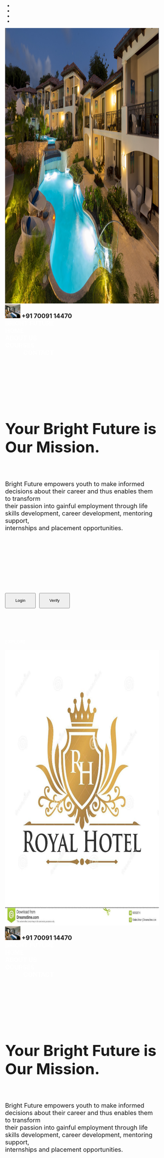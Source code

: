 <!DOCTYPE html>
<html>
<head>
	<title></title>
	 <meta charset="utf-8">
    <meta name="viewport" content="width=device-width, initial-scale=1">
  <link rel="stylesheet" href="https://cdn.jsdelivr.net/npm/bootstrap@4.6.2/dist/css/bootstrap.min.css">
    <script src="https://cdn.jsdelivr.net/npm/jquery@3.6.4/dist/jquery.slim.min.js"></script>
    <script src="https://cdn.jsdelivr.net/npm/popper.js@1.16.1/dist/umd/popper.min.js">
    </script>
    <script src="https://cdn.jsdelivr.net/npm/bootstrap@4.6.2/dist/js/bootstrap.bundle.min.js"></script>
    <link rel="stylesheet" href="https://use.fontawesome.com/releases/v5.7.0/css/all.css" integrity="sha384-lZN37f5QGtY3VHgisS14W3ExzMWZxybE1SJSEsQp9S+oqd12jhcu+A56Ebc1zFSJ" crossorigin="ous">
     <meta charset="utf-8">
    <meta name="viewport" content="width=device-width, initial-scale=1">
  <link rel="stylesheet" href="https://cdn.jsdelivr.net/npm/bootstrap@4.6.2/dist/css/bootstrap.min.css">
    <script src="https://cdn.jsdelivr.net/npm/jquery@3.6.4/dist/jquery.slim.min.js"></script>
    <script src="https://cdn.jsdelivr.net/npm/popper.js@1.16.1/dist/umd/popper.min.js">
    </script>
    <script src="https://cdn.jsdelivr.net/npm/bootstrap@4.6.2/dist/js/bootstrap.bundle.min.js"></script>
    <link rel="stylesheet" href="https://use.fontawesome.com/releases/v5.7.0/css/all.css" integrity="sha384-lZN37f5QGtY3VHgisS14W3ExzMWZxybE1SJSEsQp9S+oqd12jhcu+A56Ebc1zFSJ" crossorigin="ous">
</head>
<body>
		<div id="demo" class="carousel slide" data-ride="carousel">
  <ul class="carousel-indicators">
    <li data-target="#demo" data-slide-to="0" class="active"></li>
    <li data-target="#demo" data-slide-to="1"></li>
    <li data-target="#demo" data-slide-to="2"></li>
    <li data-target="#demo" data-slide-to="2"></li>
  </ul>
  <div class="carousel-inner">
    <div class="carousel-item active">
      <img src="pics/1.jpg"  width="1576" height="900">
      <div class="carousel-caption">
      	<div class=" container-fluid">
            <div class="row">
            	<div class="col-sm-0"></div>
              <div class="col-sm-3">
                <img src="pics/6.jpg" height="45px;" width="50px;" class="rounded-circle">
                <strong style="font-size:20px;">+91 70091 14470</strong>
              </div>
              <div class="col-sm-1"></div>
              <div class="col-sm-2" style="color: white">
               <strong style="font-size: 20px;"> BRIGHT FUTURE</strong>
              </div>
              <div class="col-sm-1"></div>
               <div class=" col-sm-1" style="color: white;">
              	<strong style="font-size: 20px;">
              		<a href="Home.html" style="color: white;text-decoration: none;">
              			HOME
              		</a>
              	</strong>
              </div>
              <div class="col-sm-2" style="color: white;">
                <strong style="font-size: 20px;">
                	<a href="About Us.html" style="color: white;text-decoration: none;">
                		ABOUT US
                	</a>
                </strong>
              </div>
              <div class="col-sm-1" style="color: white;">
                <strong style="font-size: 20px;">
                	<a href="Courses.html" style="color: white;text-decoration: none;">
                		COURSES
                	</a>
                </strong>
              </div>
              <div class="col-sm-1" style="color: white;">
                <strong style="font-size: 20px;margin-left: 60px;">
                	<a href="Contact.html" style="color: white;text-decoration: none;">
        	        	CONTACT
        	        </a>
                </strong>
              </div>
            </div>
          </div>
      	<br><br><br><br><br><br>
      	<br><br>
          <h2 style="font-size: 50px;" >Your Bright Future is Our Mission.</h2><br>
          <p style="font-size: 20px;margin-bottom: 200px;">Bright Future empowers youth to make informed decisions about their career and thus enables them to transform<br> their passion into gainful employment through life skills development, career development, mentoring support,<br> internships and placement opportunities.</p>
          <button type="button"  class=" btn btn-primary" style="margin-bottom: 100px;
            height: 50px; width: 100px;">
           Login
         </button>
         &nbsp
         <button type="button"  class=" btn btn-success" style="margin-bottom: 100px;
          height: 50px; width: 100px;">
           Verify
         </button>
<br>         
          <strong style="font-size: 15px; color: white;">
            EXPLORE
          </strong> 
          <br><br>
          <i class='fas fa-angle-down' style='font-size:30px;color:white'></i>  
      </div>   
    </div>
    <div class="carousel-item">
      <img src="pics/2.jpg" width="1576" height="900">
      <div class="carousel-caption">
      	   	<div class=" container-fluid">
            <div class="row">
              <div class="col-sm-3">
                <img src="pics/6.jpg" height="45px;" width="50px;" class="rounded-circle">
                <strong style="font-size:20px;">+91 70091 14470</strong>
              </div>
              <div class="col-sm-1"></div>
              <div class="col-sm-2" style="color: white">
               <strong style="font-size: 20px;">BRIGHT FUTURE</strong>
              </div>
              <div class="col-sm-1"></div>
               <div class=" col-sm-1" style="color: white;">
              	<strong style="font-size: 20px;">
             		<a href="Home.html" style="color: white;text-decoration: none;">
              			HOME
              		</a>
              	</strong>
              </div>
              <div class="col-sm-2" style="color: white;">
                <strong style="font-size: 20px;">
                	<a href="About Us.html" style="color: white;text-decoration: none;">
              			ABOUT US
              		</a>
                </strong>
              </div>
              <div class="col-sm-1" style="color: white;">
                <strong style="font-size: 20px;">
                	<a href="Courses.html" style="color: white;text-decoration: none;">
              			COURSES
              		</a>
                </strong>
              </div>
              <div class="col-sm-1" style="color: white;">
                <strong style="font-size: 20px;margin-left: 60px;">
                	<a href="Contact.html" style="color: white;text-decoration: none;">
              			CONTACT
              		</a>	
                </strong>
              </div>
            </div>
          </div>
      	<br><br><br><br><br><br>
      	<br><br>
          <h2 style="font-size: 50px;" >Your Bright Future is Our Mission.</h2><br>
          <p style="font-size: 20px;margin-bottom: 200px;">Bright Future empowers youth to make informed decisions about their career and thus enables them to transform<br> their passion into gainful employment through life skills development, career development, mentoring support,<br> internships and placement opportunities.</p>
          <button type="button"  class=" btn btn-primary" style="margin-bottom: 100px;
            height: 50px; width: 100px;">
           Login
         </button>
         &nbsp
         <button type="button"  class=" btn btn-success" style="margin-bottom: 100px;
          height: 50px; width: 100px;">
           Verify
         </button>
<br>         
          <strong style="font-size: 15px; color: white;">
            EXPLORE
          </strong> 
          <br><br>
          <i class='fas fa-angle-down' style='font-size:30px;color:white'></i>  
      </div>   
    </div>
    <div class="carousel-item">
      <img src="pics/3.jpg"  width="1576" height="1000">
      <div class="carousel-caption">
        <div class=" container-fluid">
            <div class="row">
              <div class="col-sm-3">
                <img src="pics/6.jpg" height="45px;" width="50px;" class="rounded-circle">
                <strong style="font-size:20px;">+91 70091 14470</strong>
              </div>
              <div class="col-sm-1"></div>
              <div class="col-sm-2" style="color: white">
               <strong style="font-size: 20px;"> BRIGHT FUTURE</strong>
              </div>
              <div class="col-sm-1"></div>
              <div class=" col-sm-1" style="color: white;">
              	<strong style="font-size: 20px;">
              		<a href="Home.html" style="color: white;text-decoration: none;">
              			HOME
              		</a>
              	</strong>
              </div>
              <div class="col-sm-2" style="color: white;">
                <strong style="font-size: 20px;">
                	<a href="About Us.html" style="color: white;text-decoration: none;">
              			ABOUT US
              		</a>
                </strong>
              </div>n
              <div class="col-sm-1" style="color: white;">
                <strong style="font-size: 20px;">
                	<a href="Courses.html" style="color: white;text-decoration: none;">
              			COURSES
              		</a>
                </strong>
              </div>
              <div class="col-sm-1" style="color: white;">
                <strong style="font-size: 20px;margin-left: 60px;">
                	<a href="Contact.html" style="color: white;text-decoration: none;">
              			CONTACT
              		</a>
                </strong>
              </div>
            </div>
          </div>
      	<br><br><br><br><br><br>
      	<br><br>
          <h2 style="font-size: 50px;" >Your Bright Future is Our Mission.</h2><br>
          <p style="font-size: 20px;margin-bottom: 200px;">Bright Future empowers youth to make informed decisions about their career and thus enables them to transform<br> their passion into gainful employment through life skills development, career development, mentoring support,<br> internships and placement opportunities.</p>
          <button type="button"  class=" btn btn-primary" style="margin-bottom: 100px;
            height: 50px; width: 100px;">
           Login
         </button>
         &nbsp
         <button type="button"  class=" btn btn-success" style="margin-bottom: 100px;
          height: 50px; width: 100px;">
           Verify
         </button>
<br>         
          <strong style="font-size: 15px; color: white;">
            EXPLORE
          </strong> 
          <br><br>
          <i class='fas fa-angle-down' style='font-size:30px;color:white'></i>
      </div>   
    </div>
     <div class="carousel-item">
      <img src="pics/4.jpg"  width="1576" height="900">
      <div class="carousel-caption">
      	  	    	   	<div class=" container-fluid">
            <div class="row">
              <div class="col-sm-3">
                <img src="pics/6.jpg" height="45px;" width="45px;" class="rounded-circle">
                <strong style="font-size:20px;">+91 70091 14470</strong>
              </div>
              <div class="col-sm-1"></div>
              <div class="col-sm-2" style="color: white">
               <strong style="font-size: 20px;"> BRIGHT FUTURE</strong>
              </div>
              <div class="col-sm-1"></div>
               <div class=" col-sm-1" style="color: white;">
              	<strong style="font-size: 20px;">
              		<a href="Home.html" style="color: white">
              			HOME
              		</a>
              	</strong>
              </div>
              <div class="col-sm-2" style="color: white;">
                <strong style="font-size: 20px;">
                	<a href="About Us.html" style="color: white">
              			ABOUT US
              		</a>
                </strong>
              </div>
              <div class="col-sm-1" style="color: white;">
                <strong style="font-size: 20px;">
                	<a href="Courses.html" style="color: white">
              			COURSES
              		</a>
                </strong>
              </div>
              <div class="col-sm-1" style="color: white;">
                <strong style="font-size: 20px;margin-left: 60px;">
                	<a href="Contact.html" style="color: white">
              			CONTACT
              		</a>
                </strong>
              </div>
            </div>
          </div>
      	<br><br><br><br><br><br>
      	<br><br>
          <h2 style="font-size: 50px;" >Your Bright Future is Our Mission.</h2><br>
          <p style="font-size: 20px;margin-bottom: 200px;">Bright Future empowers youth to make informed decisions about their career and thus enables them to transform<br> their passion into gainful employment through life skills development, career development, mentoring support,<br> internships and placement opportunities.</p>
          <button type="button"  class=" btn btn-primary" style="margin-bottom: 100px;
            height: 50px; width: 100px;">
           Login
         </button>
         &nbsp
         <button type="button"  class=" btn btn-success" style="margin-bottom: 100px;
          height: 50px; width: 100px;">
           Verify
         </button>
<br>         
          <strong style="font-size: 15px; color: white;">
            EXPLORE
          </strong> 
          <br><br>
          <i class='fas fa-angle-down' style='font-size:30px;color:white'></i>
      </div>   
    </div>
  </div>
  <a class="carousel-control-prev" href="#demo" data-slide="prev">
    <span class="carousel-control-prev-icon"></span>
  </a>
  <a class="carousel-control-next" href="#demo" data-slide="next">
    <span class="carousel-control-next-icon"></span>
  </a>
</div>
<br><br><br>
<br><br>
    <div class="container-fluid">
      <div class="row">
        <div class="col-sm-1"></div>
        <div class="col-sm-2">
          <img src="pics/7.jpg" height="540px" width="400px">
        </div>
        <div class="col-sm-2"></div>
        <div class="col-sm-7">
          <strong style="font-size: 28px;">What We Offer</strong>
          <br><br>
          <a style="font-size:15px; ">
            Bright Future Academy are designed to give your carrer the perfect 
            boost to achieve your full<br>
            potential.Over the years,Bright Future has succesfully implemented 
            Computer eduction in Punjab<br>
            through its Hard Working Staff,Best Environment,Regular Classes.
          </a>
          <br><br><br>
           <strong style="font-size:15px;margin-right: 100px; ">
              <i class="far fa-check-circle" 
              style="font-size: 17px; color: blue;"></i>
              Safety First
          </strong>
          <strong style="font-size:15px;margin-left: 72px; ">
              <i class="far fa-check-circle" 
              style="font-size: 17px; color: blue;"></i>
              English Speaking
          </strong>
            <strong style="font-size:15px;margin-left: 182px; ">
              <i class="far fa-check-circle" 
              style="font-size: 17px; color: blue;"></i>
              Personality Development
          </strong>
          <br><br>
              <strong style="font-size:15px;margin-right: 100px; ">
              <i class="far fa-check-circle" 
              style="font-size: 17px; color: blue;"></i>
              Regular Classes
          </strong>
          <strong style="font-size:15px;margin-left: 42px; ">
              <i class="far fa-check-circle" 
              style="font-size: 17px; color: blue;"></i>
              Helpfull Students
          </strong>
            <strong style="font-size:15px;margin-left: 180px; ">
              <i class="far fa-check-circle" 
              style="font-size: 17px; color: blue;"></i>
              Tally
          </strong>
          <br><br>
          <strong style="font-size:15px;margin-right: 100px; ">
              <i class="far fa-check-circle" 
              style="font-size: 17px; color: blue;"></i>
              Certified Teachers
          </strong>
          <strong style="font-size:15px;margin-left: 24px; ">
              <i class="far fa-check-circle" 
              style="font-size: 17px; color: blue;"></i>
              High Quality pc,& Laptops
          </strong>
            <strong style="font-size:15px;margin-left: 114px; ">
              <i class="far fa-check-circle" 
              style="font-size: 17px; color: blue;"></i>
              Graphic Design
          </strong>
          <br><br>
          <strong style="font-size:15px;margin-right: 100px; ">
              <i class="far fa-check-circle" 
              style="font-size: 17px; color: blue;"></i>
              Sufficent Classrooms
          </strong>
          <strong style="font-size:15px;margin-left:3px; ">
              <i class="far fa-check-circle" 
              style="font-size: 17px; color: blue;"></i>
              Unlimited Options 
          </strong>
            <strong style="font-size:15px;margin-left: 170px; ">
              <i class="far fa-check-circle" 
              style="font-size: 17px; color: blue;"></i>
              Web Development
          </strong> 
          <br><br>
          <strong style="font-size:15px;margin-right: 100px; ">
              <i class="far fa-check-circle" 
              style="font-size: 17px; color: blue;"></i>
              Creative lessons 
          </strong>
            <strong style="font-size:15px;margin-left: 363px; ">
              <i class="far fa-check-circle" 
              style="font-size: 17px; color: blue;"></i>
              Full Stack
          </strong> 
          <br><br>
          <button type="button" class="btn btn-primary" style="margin-top: 50px;">
          	Learn More About Us
          </button>
        </div>
      </div>
    </div>
 <br><br><br>
        <strong style="font-size:30px;margin-bottom: 30px; ">
          <center>Recent Courses</center>
        </strong>   
        <p style="font-size:15px;margin-left:720px; ">Our Popular Courses
        </p>
 <br><br><br><br>
	<div class="container">
				<div class="row">
					<div class="col-sm-3">
						<div class="card" style="width:360px">
							<img class="car-img-top" src="pics/8.jpg" alt="card image"
							style="width: 100%">
							<div class="card-body">
								<p class="card-title" 
									style="font-size:15px;
									color: skyblue; ">
									<strong>Computer Basics</strong>
								</p>
								<h1 class="card-title" style="font-size:20px; ">
									Computer Basics Course
								</h1>
								<P class="card-text">"Computer Basics" is a Course<br>
									that's design specifically for<br>
									those who are completely new<br>
									to computer or who feel they<br>
									need to have more instruction<br>
									before they can feel confident<br>
									buying a new computer for their<br>
									personal use.
								</P>
								<a href="#" class="btn btn-danger"
								style="font-style: italic;margin-top: 45px;">
								LEARN MORE</a>
							</div>
						</div>
					</div>
					<div class="col-sm-1"></div>
					<div class="col-sm-3">
						<div class="card" style="width:360px">
							<img class="car-img-top" src="pics/9.jpg" alt="card image"
							style="width: 100%">
							<div class="card-body">
								<p class="card-title" 
								style="font-size: 15px;
								color: skyblue;">
								<strong>Tally</strong>
								</p>
								<h1 class="card-title" style="font-size: 20px;">
									Tally is one of the most <br>
									popular accounting Course<br>
									in india.
								</h1>
								<P class="card-text">Tally is an ERP accounting<br>
									software package that is used to <br>
									record day to day buisness data<br>
									of a company and is a complete<br>
									system for buisness accounting<br>
									and inventry management</P>
								<a href="#" class="btn btn-danger" 
								style="font-style: italic;margin-top: 47px;">
									LEARN MORE
								</a>
							</div>
						</div>
					</div>
					<div class="col-sm-1"></div>
					<div class="col-sm-3">
						<div class="card" style="width:380px;">
							<img class="car-img-top" src="pics/10.jpg" alt="card image"
							style="width: 100%">
							<div class="card-body">
								<p class="card-title" 
								style="font-size: 15px;
								color: skyblue">
									<strong>Web Development</strong>
								</p>
								<h1 class="card-title" style="font-size: 20px;">
									Web Developer:
								</h1>
								<P class="card-text">Web Development refer to the <br>
									creating of website.web<br>
									development is a good carrer.<br>
									Mondo's annual Tech and Digital<br>
									Marketing Salary guide found<br>
									"Web Developer"was the most<br>
									in-demand in job title in tech and<br>
									one of its top-paying job.
								</P>
								<a href="#" class="btn btn-danger" 
								style="font-style: italic;margin-top: 32px;">
									LEARN MORE
								</a>
							</div>
						</div>
					</div>
				</div>
			</div>
<br><br><br><br>
		<div class="container">
			<div class="row">
				<div class="col-sm-1"></div>
					<div class="col-sm-6">
						<div class="card" style="width:400px">
							<img class="car-img-top" src="pics/11.jpg" alt="card image"
							style="width: 100%">
							<div class="card-body">
								<p class="card-title"
									style="font-size: 15px;
									color: skyblue;">
									<strong>Graphic Designing</strong>
								</p>
								<h2 class="card-title" style="font-size: 20px">
									Graphic Designer.
								</h2>
								<P class="card-text">Graphic Designers create visual<br>
									concepts,using computer <br>
									software or by hand,to <br>
									communicate ideas that inspire<br>
									capativate consumers.They<br>
									develop the overall layout and <br>
									advertisements,brochurs,<br>
									magazines,and reports.
								</P>
								<a href="#" class="btn btn-danger"
								style="font-style: italic;margin-top: 30px;">
								LEARN MORE</a>
							</div>
						</div>
					</div>
					<div class="col-sm-0"></div>
					<div class="col-sm-0">
						<div class="card" style="width:375px">
							<img class="car-img-top" src="pics/12.jpg" alt="card image"
							style="width: 100%">
							<div class="card-body">
								<p class="card-title"
									style="font-size: 15px;
									color: skyblue;">
									<strong>Full Stack</strong>
								</p>
								<h3 class="card-title" style="font-size: 20px;">
									Full Stack Developer Front <br>
									end and back end.
								</h3>
								<P class="card-text">The term "full stack"refers to <br>
									the technologies and skills<br>
									needed to complete a project,<br>
									with each individual component<br>
									being a stack. Stacks can be<br>
									mobile,Web or Software <br>
									specific.
								</P>
								<a href="#" class="btn btn-danger" 
								style="font-style: italic;margin-top: 47px;">
									LEARN MORE
								</a>
							</div>
						</div>
					</div>
				</div>	
			</div>	
<br><br>
			<i class="fas fa-angle-down" 
			style="font-size:48px;
			color:red;
			margin-left: 800px;">
			</i>	
<br><br>
			<button type="button" class="btn btn-danger"
			 style="font-size: 18px;
			 margin-left: 750px;">
				View All Courses
			</button>
<br><br><br><br>
			<div style="border:1px solid black;height:300px;width: 1576px;
			background-color: black;">
				<h1 style="font-size:35px;color: white;
				padding-left: 50px;padding-top: 100px;">	
					<center>
						Howdy, we are Bright Future, 
						we have brought together the best quality 
						<br>services, offers, projects for you!
					</center>
				</h1>
			</div>	
		
			<div class="container">
				<div class="row">
					<div class="col-sm-3">
						<div style="border:1px solid black;height:400px ;width:300px; margin-bottom: 200px;">
							<i class="fas fa-graduation-cap" style="font-size:38px;
							color:skyblue;margin-left: 80px;margin-top: 30px;"></i>
							<br><br><br>
							<center>
								<strong style="font-size: 25px; color: black;">
									Learning System
								</strong>
							</center>
								<br><br>
								<p style="font-size:20px; padding-left: 40px;">
									All sections required for<br> online training are<br> included to bright future.
								</p>
							<br>
							<center>
								<strong style="font-size:15px; color: black;">
									Read More
								</strong>
							</center>
						</div>
					</div>
					<div class="col-sm-6">
							<div style="border:1px solid black;height:400px ;width:600px; margin-bottom: 200px;">
							<i class="fas fa-tv" style="font-size:38px;
							color:skyblue;margin-left: 250px;margin-top: 30px;"></i>
							<br><br><br>
							<center>
								<strong style="font-size: 25px; color: black;">
									Work All mobile devices
								</strong>
							</center>
								<br><br>
								<p style="font-size:18px; padding-left: 40px;">
									The most important feature of this template is that it is compatible<br> with all mobile devices. Your customers can also visit your site<br> easily from tablets and phones.
								</p>
							<br>
							<center>
								<strong style="font-size:15px; color: black;">
									Read More
								</strong>
							</center>
						</div>
					</div>
					<div class="col-sm-3">
						<div style="border:1px solid black;height:400px ;width:300px; margin-bottom: 200px;">
							<i class="fas fa-comments-dollar" style="font-size:38px;
							color:skyblue;margin-left: 80px;margin-top: 30px;"></i>
							<br><br><br>
							<center>
								<strong style="font-size: 25px; color: black;">
									User Dashboard
								</strong>
							</center>
								<br><br>
								<p style="font-size:20px; padding-left: 40px;">
									We designed the design<br> of all the sub-pages<br> needed for the users.
								</p>
							<br>
							<center>
								<strong style="font-size:15px; color: black;">
									Read More
								</strong>
							</center>
						</div>
					</div>
				</div>
			</div>
			<div style="border: 10px solid black; height:550px ;width:1576px;
			background-color: black; ">
				<div class="container-fluid">
					<div class="row">
						<div class="col-sm-1"></div>
						<div class="col-sm-2">
							<h1 style="font-size: 20px;color: white;margin-top: 30px;">Join Us</h1>
							<br><br>
							<p style="font-size: 15px;color: white;">You can choose any course for your Bright Future..<br>See our privacy policy.
							</p>
							<br><br>
							<input type="text" class="form-control"
							placeholder="Your Email address" name="email" style="height: 50px;
							width: 250px;">	
						</div>
						<div class="col-sm-1"></div>
						<div class="col-sm-2">
							<h1 style="font-size: 20px;color: white;margin-top: 30px;">
								Join Us today
							</h1>
							<br><br>
							<p style="font-size: 15px;color: white;">Would you like to earn your profits by<br> joining our team? Join us without<br>
							losing time.
							</p>
							<br>
							<strong style="font-size: 15px;color: skyblue">
								Became a Teacher
							</strong>
						</div>
						<div class="col-sm-1"></div>
						<div class="col-sm-3">
								<h1 style="font-size: 20px;color: white;margin-top: 30px;">
								Popular Tags
							</h1>
							<br><br>
							<button type="button" class="btn btn-primary" 
							style="font-size: 13px;">
								course
							</button>
							<button type="button" class="btn btn-primary" 
							style="font-size: 13px;">
							 web design	
							</button>
							<br><br>
							<button type="button" class="btn btn-primary" 
							style="font-size: 13px;">
								development
							</button>
							<button type="button" class="btn btn-primary" 
							style="font-size: 13px;">
								language
							</button>
							<br><br>
							<button type="button" class="btn btn-primary" 
							style="font-size: 13px;">
								teacher
							</button>
							<button type="button" class="btn btn-primary" 
							style="font-size: 13px;">
								speaking
							</button>
							<button type="button" class="btn btn-primary" 
							style="font-size: 13px;">
								material
							</button>
							<br><br>
							<button type="button" class="btn btn-primary" 
							style="font-size: 13px;">
								css3
							</button>
							<button type="button" class="btn btn-primary" 
							style="font-size: 13px;">
								html
							</button>
							<button type="button" class="btn btn-primary" 
							style="font-size: 13px;">
								learning
							</button>
							</p>
						</div>
						<div class="col-sm-2">
							<h1 style="font-size: 20px;color: white;margin-top: 30px;">
								Support
							</h1>
							<br><br>
							<p style="font-size: 15px;color: white;">Terms of Use<br>
								Copyrights<br>Create a Ticket<br>Pricing and Plans
								<br>Carrier<br>Trademark
							</p>
						</div>
					</div>
				</div>
				<br><br><br>
				<div class="progress">
   				<div class="progress-bar progress-bar-striped" style="width:100%;
   				font-weight: 20px;"></div>
  				</div>
				<br><br><br>
					<div class="container-fluid">
						<div class="row">
						<div class="col-sm-7">		
							<h2 style="font-size: 30px;color: white;margin-left: 150px;">
								Bright Future
							</h2>
						</div>
						<div class="col-sm-2">
							<p style="font-size: 18px;color: white; ">
								Design:	HTML.Design
							</p>
						</div>
						<div class="col-sm-3">
							<p style="font-size: 18px;color: white;">
								Distributed by : Bright Future
							</p>
						</div>
					</div>
				</div>
			</div>										      
</body>
</html>
